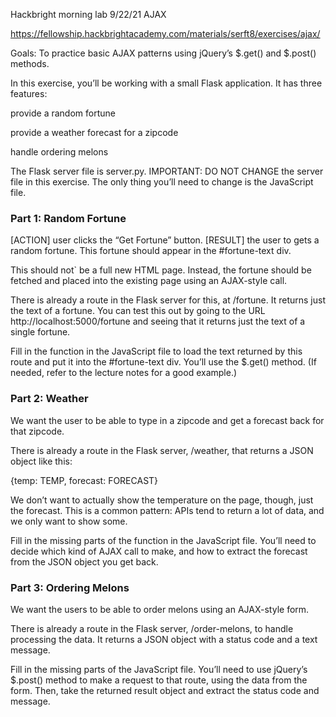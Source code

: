 Hackbright morning lab
9/22/21 
AJAX

https://fellowship.hackbrightacademy.com/materials/serft8/exercises/ajax/

Goals: To practice basic AJAX patterns using jQuery’s $.get() and $.post() methods.

In this exercise, you’ll be working with a small Flask application. It has three features:

provide a random fortune

provide a weather forecast for a zipcode

handle ordering melons

The Flask server file is server.py.
IMPORTANT: DO NOT CHANGE the server file in this exercise. The only thing you’ll need to change is the JavaScript file. 


### Part 1: Random Fortune ###

[ACTION] user clicks the “Get Fortune” button.
[RESULT] the user to gets a random fortune. This fortune should appear in the #fortune-text div. 

This should not` be a full new HTML page. Instead, the fortune should be fetched and placed into the existing page using an AJAX-style call.

There is already a route in the Flask server for this, at /fortune. It returns just the text of a fortune. You can test this out by going to the URL http://localhost:5000/fortune and seeing that it returns just the text of a single fortune.

Fill in the function in the JavaScript file to load the text returned by this route and put it into the #fortune-text div. You’ll use the $.get() method. (If needed, refer to the lecture notes for a good example.)

### Part 2: Weather ###
We want the user to be able to type in a zipcode and get a forecast back for that zipcode.

There is already a route in the Flask server, /weather, that returns a JSON object like this:

{temp: TEMP, forecast: FORECAST}

We don’t want to actually show the temperature on the page, though, just the forecast. This is a common pattern: APIs tend to return a lot of data, and we only want to show some.

Fill in the missing parts of the function in the JavaScript file. You’ll need to decide which kind of AJAX call to make, and how to extract the forecast from the JSON object you get back.

### Part 3: Ordering Melons ###
We want the users to be able to order melons using an AJAX-style form.

There is already a route in the Flask server, /order-melons, to handle processing the data. It returns a JSON object with a status code and a text message.

Fill in the missing parts of the JavaScript file. You’ll need to use jQuery’s $.post() method to make a request to that route, using the data from the form. Then, take the returned result object and extract the status code and message.